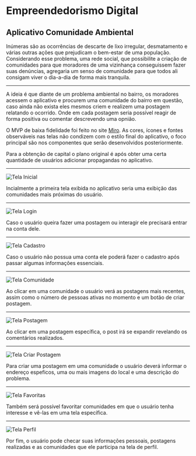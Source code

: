 # Empreendedorismo Digital

## Aplicativo Comunidade Ambiental

Inúmeras são as ocorrências de descarte de lixo irregular, desmatamento e várias outras ações que prejudicam o bem-estar de uma população.
Considerando esse problema, uma rede social, que possibilite a criação de comunidades para que moradores de uma vizinhança conseguissem fazer suas denúncias, agregaria um senso de comunidade para que todos ali consigam viver o dia-a-dia de forma mais tranquila.

---

A ideia é que diante de um problema ambiental no bairro, os moradores acessem o aplicativo e procurem uma comunidade do bairro em questão, caso ainda não exista eles mesmos criem e realizem uma postagem relatando o ocorrido. Onde em cada postagem seria possível reagir de forma positiva ou comentar descrevendo uma opnião.

O MVP de baixa fidelidade foi feito no site [Miro](https://miro.com/). As cores, ícones e fontes observáveis nas telas não condizem com o estilo final do aplicativo, o foco principal são nos componentes que serão desenvolvidos posteriormente.

Para a obtenção de capital o plano original é após obter uma certa quantidade de usuários adicionar propagandas no aplicativo.

---

![Tela Inicial](/Telas/Inicial.png)

Incialmente a primeira tela exibida no aplicativo seria uma exibição das comunidades mais próximas do usuário.

---

![Tela Login](/Telas/Login.png)

Caso o usuário queira fazer uma postagem ou interagir ele precisará entrar na conta dele.

---

![Tela Cadastro](/Telas/Cadastro.png)

Caso o usuário não possua uma conta ele poderá fazer o cadastro após passar algumas informações essenciais.

---

![Tela Comunidade](/Telas/Comunidade.png)

Ao clicar em uma comunidade o usuário verá as postagens mais recentes, assim como o número de pessoas ativas no momento e um botão de criar postagem.

---

![Tela Postagem](/Telas/Postagem.png)

Ao clicar em uma postagem específica, o post irá se expandir revelando os comentários realizados.

---

![Tela Criar Postagem](/Telas/Criar_postagem.png)

Para criar uma postagem em uma comunidade o usuário deverá informar o endereço espeficos, uma ou mais imagens do local e uma descrição do problema.

---

![Tela Favoritas](/Telas/Favoritas.png)

Também será possível favoritar comunidades em que o usuário tenha interesse e vê-las em uma tela específica.

---

![Tela Perfil](/Telas/Perfil.png)

Por fim, o usuário pode checar suas informações pessoais, postagens realizadas e as comunidades que ele participa na tela de perfil.
